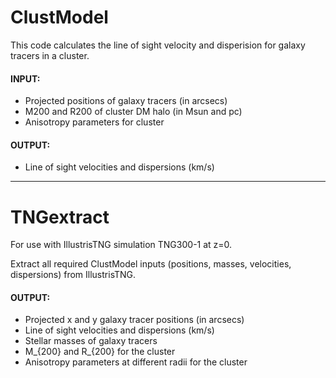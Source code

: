 ClustModel
============
This code calculates the line of sight velocity and disperision for galaxy tracers in a cluster.

#### INPUT:
- Projected positions of galaxy tracers (in arcsecs)
- M200 and R200 of cluster DM halo  (in Msun and pc)
- Anisotropy parameters for cluster

#### OUTPUT:
- Line of sight velocities and dispersions (km/s)
--------------------------------------------------------
TNGextract
==========
For use with IllustrisTNG simulation TNG300-1 at z=0.

Extract all required ClustModel inputs (positions, masses, velocities, dispersions) from IllustrisTNG.

#### OUTPUT:
- Projected x and y galaxy tracer positions (in arcsecs)
- Line of sight velocities and dispersions (km/s)
- Stellar masses of galaxy tracers 
- M_{200} and R_{200} for the cluster
- Anisotropy parameters at different radii for the cluster
